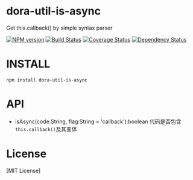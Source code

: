 # dora-util-is-async

Get this.callback() by simple syntax parser

[![NPM version](https://badge.fury.io/js/dora-util-is-async.png)](https://npmjs.org/package/dora-util-is-async)
[![Build Status](https://travis-ci.org/dora-js/dora-util-is-async.svg?branch=master)](https://travis-ci.org/dora-js/dora-util-is-async)
[![Coverage Status](https://coveralls.io/repos/dora-js/dora-util-is-async/badge.png)](https://coveralls.io/r/dora-js/dora-util-is-async)
[![Dependency Status](https://david-dm.org/dora-js/dora-util-is-async.png)](https://david-dm.org/dora-js/dora-util-is-async)

# INSTALL
```
npm install dora-util-is-async
```

# API
 * isAsync(code:String, flag:String = 'callback'):boolean 代码是否包含`this.callback()`及其变体

# License
[MIT License]

